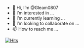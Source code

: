 - 👋 Hi, I’m @Gleam0807
- 👀 I’m interested in ...
- 🌱 I’m currently learning ...
- 💞️ I’m looking to collaborate on ...
- 📫 How to reach me ...

[![Hits](https://hits.seeyoufarm.com/api/count/incr/badge.svg?url=https%3A%2F%2Fgithub.com%2Fgjbae1212%2Fhit-counter&count_bg=%238E0B78&title_bg=%23580101&icon=&icon_color=%23E7E7E7&title=hits&edge_flat=false)](https://hits.seeyoufarm.com)
<!---
Gleam0807/Gleam0807 is a ✨ special ✨ repository because its `README.md` (this file) appears on your GitHub profile.
You can click the Preview link to take a look at your changes.
--->

